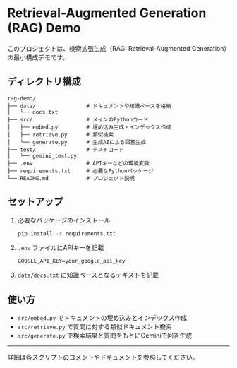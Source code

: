# Retrieval-Augmented Generation (RAG) Demo

このプロジェクトは、検索拡張生成（RAG: Retrieval-Augmented Generation）の最小構成デモです。

## ディレクトリ構成

```
rag-demo/
├── data/                # ドキュメントや知識ベースを格納
│   └── docs.txt
├── src/                 # メインのPythonコード
│   ├── embed.py         # 埋め込み生成・インデックス作成
│   ├── retrieve.py      # 類似検索
│   └── generate.py      # 生成AIによる回答生成
├── test/                # テストコード
│   └── gemini_test.py
├── .env                 # APIキーなどの環境変数
├── requirements.txt     # 必要なPythonパッケージ
└── README.md            # プロジェクト説明
```

## セットアップ

1. 必要なパッケージのインストール
   ```sh
   pip install -r requirements.txt
   ```
2. `.env` ファイルにAPIキーを記載
   ```
   GOOGLE_API_KEY=your_google_api_key
   ```
3. `data/docs.txt` に知識ベースとなるテキストを記載

## 使い方

- `src/embed.py` でドキュメントの埋め込みとインデックス作成
- `src/retrieve.py` で質問に対する類似ドキュメント検索
- `src/generate.py` で検索結果と質問をもとにGeminiで回答生成

---

詳細は各スクリプトのコメントやドキュメントを参照してください。
